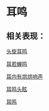 # 耳鸣## 相关表现： [头旋耳鸣](https://www.gmzyjc.com/search/result?wd=头旋耳鸣)[耳若蝉鸣](https://www.gmzyjc.com/search/result?wd=耳若蝉鸣)[耳内有烘烘响声](https://www.gmzyjc.com/search/result?wd=耳内有烘烘响声)[耳鸣头眩](https://www.gmzyjc.com/search/result?wd=耳鸣头眩)[耳鸣](https://www.gmzyjc.com/search/result?wd=耳鸣)